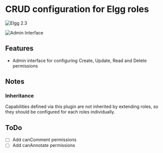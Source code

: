 # CRUD configuration for Elgg roles
![Elgg 2.3](https://img.shields.io/badge/Elgg-2.3-orange.svg?style=flat-square)

![Admin Interface](https://raw.github.com/hypeJunction/roles_crud/master/screenshots/crud.png "Admin Interface")

## Features

 * Admin interface for configuring Create, Update, Read and Delete permissions

## Notes

### Inheritance

Capabilities defined via this plugin are not inherited by extending roles, so they should be configured for each roles individually.


## ToDo

- [ ] Add canComment permissions
- [ ] Add canAnnotate permissions
